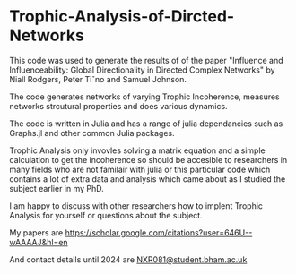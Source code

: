 # Trophic-Analysis-of-Dircted-Networks



This code was used to generate the results of of the paper "Influence and Influenceability: Global Directionality in
Directed Complex Networks" by Niall Rodgers, Peter Tiˇno and Samuel Johnson.

The code generates networks of varying Trophic Incoherence, measures networks strcutural properties and does various dynamics. 

The code is written in Julia and has a range of julia dependancies such as Graphs.jl and other common Julia packages. 

Trophic Analysis only invovles solving a matrix equation and a simple calculation to get the incoherence so should be accesible to researchers in many fields who are not familair with julia or this particular code which contains a lot of extra data and analysis which came about as I studied the subject earlier in my PhD.

I am happy to discuss with other researchers how to implent Trophic Analysis for yourself or questions about the subject. 

My papers are https://scholar.google.com/citations?user=646U--wAAAAJ&hl=en

And contact details until 2024 are NXR081@student.bham.ac.uk 
